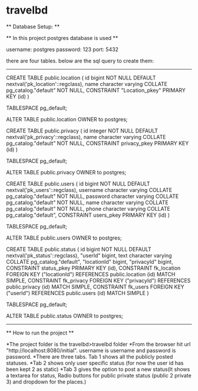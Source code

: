 # travelbd

** Database Setup:  **

** In this project postgres database is used **

username: postgres
password: 123
port: 5432


there are four tables. below are the sql query to create them:

******************************************************************************
CREATE TABLE public.location
(
    id bigint NOT NULL DEFAULT nextval('pk_location'::regclass),
    name character varying COLLATE pg_catalog."default" NOT NULL,
    CONSTRAINT "Location_pkey" PRIMARY KEY (id)
)

TABLESPACE pg_default;

ALTER TABLE public.location
    OWNER to postgres;

CREATE TABLE public.privacy
(
    id integer NOT NULL DEFAULT nextval('pk_privacy'::regclass),
    name character varying COLLATE pg_catalog."default" NOT NULL,
    CONSTRAINT privacy_pkey PRIMARY KEY (id)
)

TABLESPACE pg_default;

ALTER TABLE public.privacy
    OWNER to postgres;

CREATE TABLE public.users
(
    id bigint NOT NULL DEFAULT nextval('pk_users'::regclass),
    username character varying COLLATE pg_catalog."default" NOT NULL,
    password character varying COLLATE pg_catalog."default" NOT NULL,
    name character varying COLLATE pg_catalog."default" NOT NULL,
    phone character varying COLLATE pg_catalog."default",
    CONSTRAINT users_pkey PRIMARY KEY (id)
)

TABLESPACE pg_default;

ALTER TABLE public.users
    OWNER to postgres;

CREATE TABLE public.status
(
    id bigint NOT NULL DEFAULT nextval('pk_status'::regclass),
    "userId" bigint,
    text character varying COLLATE pg_catalog."default",
    "locationId" bigint,
    "privacyId" bigint,
    CONSTRAINT status_pkey PRIMARY KEY (id),
    CONSTRAINT fk_location FOREIGN KEY ("locationId")
        REFERENCES public.location (id) MATCH SIMPLE,
    CONSTRAINT fk_privacy FOREIGN KEY ("privacyId")
        REFERENCES public.privacy (id) MATCH SIMPLE,
    CONSTRAINT fk_users FOREIGN KEY ("userId")
        REFERENCES public.users (id) MATCH SIMPLE
)

TABLESPACE pg_default;

ALTER TABLE public.status
    OWNER to postgres;


******************************************************************************


** How to run the project  **

*The project folder is the travelbd>travelbd folder
*From the browser hit url "http://localhost:8080/initial". username is username and password is password.
*There are three tabs. Tab 1 shows all the publicly posted statuses. 
*Tab 2 shows only user specific status (for now the user id has been kept 2 as static)
*Tab 3 gives the option to post a new status(It shows a textarea for status, Radio buttons for public private status (public 2 private 3) and dropdown for the places.)

